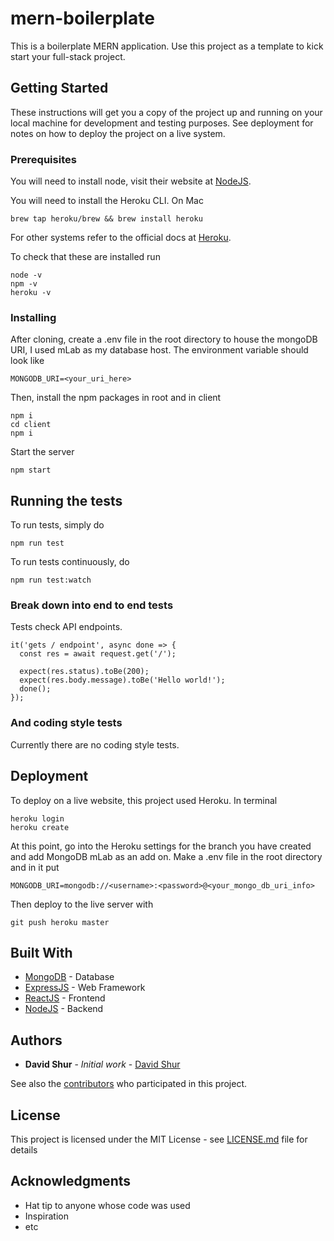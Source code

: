 # mern-boilerplate

This is a boilerplate MERN application. Use this project as a template to kick
start your full-stack project.

## Getting Started

These instructions will get you a copy of the project up and running on your
local machine for development and testing purposes. See deployment for notes on
how to deploy the project on a live system.

### Prerequisites

You will need to install node, visit their website at
[NodeJS](https://nodejs.org/en/download/).

You will need to install the Heroku CLI. On Mac

```
brew tap heroku/brew && brew install heroku
```

For other systems refer to the official docs at
[Heroku](https://devcenter.heroku.com/articles/heroku-cli).

To check that these are installed run

```
node -v
npm -v
heroku -v
```

### Installing

After cloning, create a .env file in the root directory to house the mongoDB
URI, I used mLab as my database host. The environment variable should look like

```
MONGODB_URI=<your_uri_here>
```

Then, install the npm packages in root and in client

```
npm i
cd client
npm i
```

Start the server

```
npm start
```

## Running the tests

To run tests, simply do

```
npm run test
```

To run tests continuously, do

```
npm run test:watch
```

### Break down into end to end tests

Tests check API endpoints.

```
it('gets / endpoint', async done => {
  const res = await request.get('/');

  expect(res.status).toBe(200);
  expect(res.body.message).toBe('Hello world!');
  done();
});
```

### And coding style tests

Currently there are no coding style tests.

## Deployment

To deploy on a live website, this project used Heroku. In terminal

```
heroku login
heroku create
```

At this point, go into the Heroku settings for the branch you have created and
add MongoDB mLab as an add on. Make a .env file in the root directory and in it
put

```
MONGODB_URI=mongodb://<username>:<password>@<your_mongo_db_uri_info>
```

Then deploy to the live server with

```
git push heroku master
```

## Built With

- [MongoDB](https://www.mongodb.com/) - Database
- [ExpressJS](https://expressjs.com/) - Web Framework
- [ReactJS](https://reactjs.org/) - Frontend
- [NodeJS](https://nodejs.org/) - Backend

## Authors

- **David Shur** - _Initial work_ - [David Shur](https://github.com/davidshur)

See also the [contributors](https://github.com/your/project/contributors) who
participated in this project.

## License

This project is licensed under the MIT License - see [LICENSE.md](LICENSE.md)
file for details

## Acknowledgments

- Hat tip to anyone whose code was used
- Inspiration
- etc
